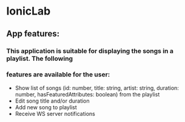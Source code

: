 # IonicLab

## App features:

### This application is suitable for displaying the songs in a playlist. The following

### features are available for the user:

- Show list of songs (id: number, title: string, artist: string, duration: number, hasFeaturedAttributes: boolean) from the playlist
- Edit song title and/or duration
- Add new song to playlist
- Receive WS server notifications
